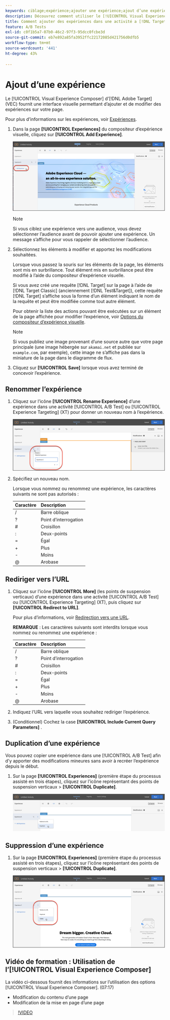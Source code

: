 ```yaml
---
keywords: ciblage;expérience;ajouter une expérience;ajout d’une expérience
description: Découvrez comment utiliser le [!UICONTROL Visual Experience Composer] (VEC) dans  [!DNL Adobe Target].
title: Comment ajouter des expériences dans une activité a [!DNL Target] B ?
feature: A/B Tests
exl-id: c0f1b5a7-07b0-46c2-97f3-95dcc0fcbe3d
source-git-commit: eb7e892a85fa3952ffc22172085d421756d0dfb5
workflow-type: tm+mt
source-wordcount: '441'
ht-degree: 43%

---
```


# Ajout d’une expérience

Le [!UICONTROL Visual Experience Composer] d’[!DNL Adobe Target] (VEC) fournit une interface visuelle permettant d’ajouter et de modifier des expériences sur votre page.

Pour plus d’informations sur les expériences, voir [Expériences](/help/main/c-experiences/experiences.md#concept_A2E10F6AFB3D4AEAB6951EE14688848D).

1. Dans la page **[!UICONTROL Experiences]** du compositeur d’expérience visuelle, cliquez sur **[!UICONTROL Add Experience]**.

   ![Option Ajouter une expérience](/help/main/c-activities/t-test-ab/t-test-create-ab/assets/add-experience.png)

   >[!NOTE]
   >
   >Si vous ciblez une expérience vers une audience, vous devez sélectionner l’audience avant de pouvoir ajouter une expérience. Un message s’affiche pour vous rappeler de sélectionner l’audience.

1. Sélectionnez les éléments à modifier et apportez les modifications souhaitées.

   Lorsque vous passez la souris sur les éléments de la page, les éléments sont mis en surbrillance. Tout élément mis en surbrillance peut être modifié à l’aide du compositeur d’expérience visuelle.

   Si vous avez créé une requête [!DNL Target] sur la page à l’aide de [!DNL Target Classic] (anciennement [!DNL Test&Target]), cette requête [!DNL Target] s’affiche sous la forme d’un élément indiquant le nom de la requête et peut être modifiée comme tout autre élément.

   Pour obtenir la liste des actions pouvant être exécutées sur un élément de la page affichée pour modifier l’expérience, voir [Options du compositeur d’expérience visuelle](/help/main/c-experiences/c-visual-experience-composer/viztarget-options.md).

   >[!NOTE]
   >
   >Si vous publiez une image provenant d’une source autre que votre page principale (une image hébergée sur `akamai.net` et publiée sur `example.com`, par exemple), cette image ne s’affiche pas dans la miniature de la page dans le diagramme de flux.

1. Cliquez sur **[!UICONTROL Save]** lorsque vous avez terminé de concevoir l’expérience.

## Renommer l’expérience

1. Cliquez sur l’icône **[!UICONTROL Rename Experience]** d’une expérience dans une activité [!UICONTROL A/B Test] ou [!UICONTROL Experience Targeting] (XT) pour donner un nouveau nom à l’expérience.

   ![Renommer l’expérience](/help/main/c-activities/t-test-ab/t-test-create-ab/assets/rename-experience.png)

2. Spécifiez un nouveau nom.

   Lorsque vous nommez ou renommez une expérience, les caractères suivants ne sont pas autorisés :

   | Caractère | Description |
   |--- |--- |
   | / | Barre oblique |
   | ? | Point d’interrogation |
   | # | Croisillon |
   | : | Deux-points |
   | = | Égal |
   | + | Plus |
   | - | Moins |
   | @ | Arobase |

## Rediriger vers l’URL

1. Cliquez sur l’icône **[!UICONTROL More]** (les points de suspension verticaux) d’une expérience dans une activité [!UICONTROL A/B Test] ou [!UICONTROL Experience Targeting] (XT), puis cliquez sur **[!UICONTROL Redirect to URL]**.

   Pour plus d’informations, voir [Redirection vers une URL](/help/main/c-experiences/c-visual-experience-composer/redirect-offer.md).

   **REMARQUE** : Les caractères suivants sont interdits lorsque vous nommez ou renommez une expérience :

   | Caractère | Description |
   |--- |--- |
   | / | Barre oblique |
   | ? | Point d’interrogation |
   | # | Croisillon |
   | : | Deux-points |
   | = | Égal |
   | + | Plus |
   | - | Moins |
   | @ | Arobase |

1. Indiquez l’URL vers laquelle vous souhaitez rediriger l’expérience.

1. (Conditionnel) Cochez la case **[!UICONTROL Include Current Query Parameters]** .

## Duplication d’une expérience

Vous pouvez copier une expérience dans une [!UICONTROL A/B Test] afin d’y apporter des modifications mineures sans avoir à recréer l’expérience depuis le début.

1. Sur la page **[!UICONTROL Experiences]** (première étape du processus assisté en trois étapes), cliquez sur l’icône représentant des points de suspension verticaux > **[!UICONTROL Duplicate]**.

   ![Option de duplication d’une expérience](/help/main/c-activities/t-test-ab/t-test-create-ab/assets/duplicate-experience.png)

## Suppression d’une expérience

1. Sur la page **[!UICONTROL Experiences]** (première étape du processus assisté en trois étapes), cliquez sur l’icône représentant des points de suspension verticaux > **[!UICONTROL Duplicate]**.

   ![Option de suppression d’une expérience](/help/main/c-activities/t-test-ab/t-test-create-ab/assets/delete-experience.png)

## Vidéo de formation : Utilisation de l’[!UICONTROL Visual Experience Composer]

La vidéo ci-dessous fournit des informations sur l’utilisation des options [!UICONTROL Visual Experience Composer]. (07:17)

* Modification du contenu d’une page
* Modification de la mise en page d’une page

>[!VIDEO](https://video.tv.adobe.com/v/29229?captions=fre_fr)
